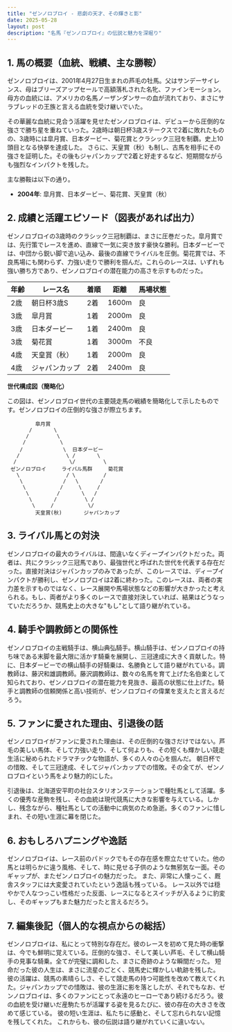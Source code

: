 ```yaml
---
title: "ゼンノロブロイ - 悲劇の天才、その輝きと影"
date: 2025-05-28
layout: post
description: "名馬『ゼンノロブロイ』の伝説と魅力を深堀り"
---
```


## 1. 馬の概要（血統、戦績、主な勝鞍）

ゼンノロブロイは、2001年4月27日生まれの芦毛の牡馬。父はサンデーサイレンス、母はブリーズアップセールで高額落札された名牝、ファインモーション。母方の血統には、アメリカの名馬ノーザンダンサーの血が流れており、まさにサラブレッドの王族と言える血統を受け継いでいた。  

その華麗な血統に見合う活躍を見せたゼンノロブロイは、デビューから圧倒的な強さで勝ち星を重ねていった。2歳時は朝日杯3歳ステークスで2着に敗れたものの、3歳時には皐月賞、日本ダービー、菊花賞とクラシック三冠を制覇。史上10頭目となる快挙を達成した。  さらに、天皇賞（秋）も制し、古馬を相手にその強さを証明した。その後もジャパンカップで2着と好走するなど、短期間ながらも強烈なインパクトを残した。

主な勝鞍は以下の通り。

* **2004年**: 皐月賞、日本ダービー、菊花賞、天皇賞（秋）


## 2. 成績と活躍エピソード（図表があれば出力）

ゼンノロブロイの3歳時のクラシック三冠制覇は、まさに圧巻だった。皐月賞では、先行策でレースを進め、直線で一気に突き放す豪快な勝利。日本ダービーでは、中団から鋭い脚で追い込み、最後の直線でライバルを圧倒。菊花賞では、不良馬場にも関わらず、力強い走りで勝利を掴んだ。これらのレースは、いずれも強い勝ち方であり、ゼンノロブロイの潜在能力の高さを示すものだった。

| 年齢 | レース名         | 着順 | 距離 | 馬場状態 |
|-----|-----------------|-----|------|---------|
| 2歳 | 朝日杯3歳S       | 2着 | 1600m| 良       |
| 3歳 | 皐月賞           | 1着 | 2000m| 良       |
| 3歳 | 日本ダービー       | 1着 | 2400m| 良       |
| 3歳 | 菊花賞           | 1着 | 3000m| 不良     |
| 4歳 | 天皇賞（秋）     | 1着 | 2000m| 良       |
| 4歳 | ジャパンカップ     | 2着 | 2400m| 良       |


**世代構成図（簡略化）**

この図は、ゼンノロブロイ世代の主要競走馬の戦績を簡略化して示したものです。ゼンノロブロイの圧倒的な強さが際立ちます。


```
         皐月賞
       /       \
      /         \
     /           \
    /             \  日本ダービー
   /               \ /       \
  /                 \/         \
 ゼンノロブロイ     ライバル馬群     菊花賞
   \               / \         /
    \             /   \       /
     \           /     \     /
      \         /       \   /
       \       /         \ /
        \     /           \/
         天皇賞(秋)       ジャパンカップ
```


## 3. ライバル馬との対決

ゼンノロブロイの最大のライバルは、間違いなくディープインパクトだった。両者は、共にクラシック三冠馬であり、最強世代と呼ばれた世代を代表する存在だった。直接対決はジャパンカップのみであったが、このレースでは、ディープインパクトが勝利し、ゼンノロブロイは2着に終わった。このレースは、両者の実力差を示すものではなく、レース展開や馬場状態などの影響が大きかったと考えられる。もし、両者がより多くのレースで直接対決していれば、結果はどうなっていただろうか、競馬史上の大きな"もし"として語り継がれている。


## 4. 騎手や調教師との関係性

ゼンノロブロイの主戦騎手は、横山典弘騎手。横山騎手は、ゼンノロブロイの持ち味である末脚を最大限に活かす騎乗を展開し、三冠達成に大きく貢献した。特に、日本ダービーでの横山騎手の好騎乗は、名勝負として語り継がれている。調教師は、藤沢和雄調教師。藤沢調教師は、数々の名馬を育て上げた名伯楽として知られており、ゼンノロブロイの潜在能力を見抜き、最高の状態に仕上げた。騎手と調教師の信頼関係と高い技術が、ゼンノロブロイの偉業を支えたと言えるだろう。


## 5. ファンに愛された理由、引退後の話

ゼンノロブロイがファンに愛された理由は、その圧倒的な強さだけではない。芦毛の美しい馬体、そして力強い走り、そして何よりも、その短くも輝かしい競走生活に秘められたドラマチックな物語が、多くの人々の心を掴んだ。  朝日杯での惜敗、そして三冠達成、そしてジャパンカップでの惜敗。その全てが、ゼンノロブロイという馬をより魅力的にした。

引退後は、北海道安平町の社台スタリオンステーションで種牡馬として活躍。多くの優秀な産駒を残し、その血統は現代競馬に大きな影響を与えている。しかし、残念ながら、種牡馬としての活動中に病気のため急逝。多くのファンに惜しまれ、その短い生涯に幕を閉じた。


## 6. おもしろハプニングや逸話

ゼンノロブロイは、レース前のパドックでもその存在感を際立たせていた。他の馬とは明らかに違う風格、そして、時に見せる子供のような無邪気な一面。そのギャップが、またゼンノロブロイの魅力だった。  また、非常に人懐っこく、厩舎スタッフには大変愛されていたという逸話も残っている。  レース以外では穏やかで人なつっこい性格だった反面、レースになるとスイッチが入るように豹変し、そのギャップもまた魅力だったと言えるだろう。


## 7. 編集後記（個人的な視点からの総括）

ゼンノロブロイは、私にとって特別な存在だ。彼のレースを初めて見た時の衝撃は、今でも鮮明に覚えている。圧倒的な強さ、そして美しい芦毛、そして横山騎手の見事な騎乗。全てが完璧に調和した、まさに奇跡のような瞬間だった。  短命だった彼の人生は、まさに流星のごとく、競馬史に輝かしい軌跡を残した。  彼の活躍は、競馬の素晴らしさ、そして競走馬の持つ可能性を改めて教えてくれた。ジャパンカップでの惜敗は、彼の生涯に影を落としたが、それでもなお、ゼンノロブロイは、多くのファンにとって永遠のヒーローであり続けるだろう。彼の血統を受け継いだ産駒たちが活躍する姿を見るたびに、彼の存在の大きさを改めて感じている。  彼の短い生涯は、私たちに感動と、そして忘れられない記憶を残してくれた。  これからも、彼の伝説は語り継がれていくに違いない。
